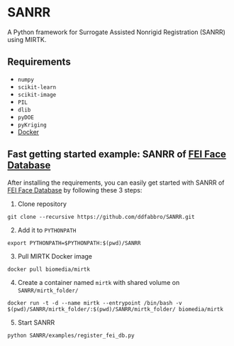 # SANRR
A Python framework for Surrogate Assisted Nonrigid Registration (SANRR) using MIRTK.

## Requirements
- `numpy`
- `scikit-learn`
- `scikit-image`
- `PIL`
- `dlib`
- `pyDOE`
- `pyKriging`
- [Docker](https://docs.docker.com/install/)

## Fast getting started example: SANRR of [FEI Face Database](https://fei.edu.br/~cet/facedatabase.html)

After installing the requirements, you can easily get started with SANRR of [FEI Face Database](https://fei.edu.br/~cet/facedatabase.html) by following these 3 steps:

1. Clone repository
```
git clone --recursive https://github.com/ddfabbro/SANRR.git
```

2. Add it to `PYTHONPATH`
```
export PYTHONPATH=$PYTHONPATH:$(pwd)/SANRR
```

3. Pull MIRTK Docker image
```
docker pull biomedia/mirtk
```

4. Create a container named `mirtk` with shared volume on `SANRR/mirtk_folder/`
```
docker run -t -d --name mirtk --entrypoint /bin/bash -v $(pwd)/SANRR/mirtk_folder/:$(pwd)/SANRR/mirtk_folder/ biomedia/mirtk
```

5. Start SANRR
```
python SANRR/examples/register_fei_db.py
```
